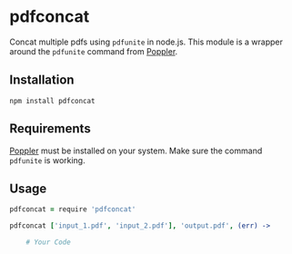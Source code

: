 # pdfconcat

Concat multiple pdfs using `pdfunite` in node.js. This module is a wrapper around the `pdfunite` command from [Poppler](http://poppler.freedesktop.org).

## Installation

	npm install pdfconcat
	
## Requirements

[Poppler](http://poppler.freedesktop.org) must be installed on your system. Make sure the command `pdfunite` is working.
	
## Usage

```coffee
pdfconcat = require 'pdfconcat'

pdfconcat ['input_1.pdf', 'input_2.pdf'], 'output.pdf', (err) ->

	# Your Code
```


